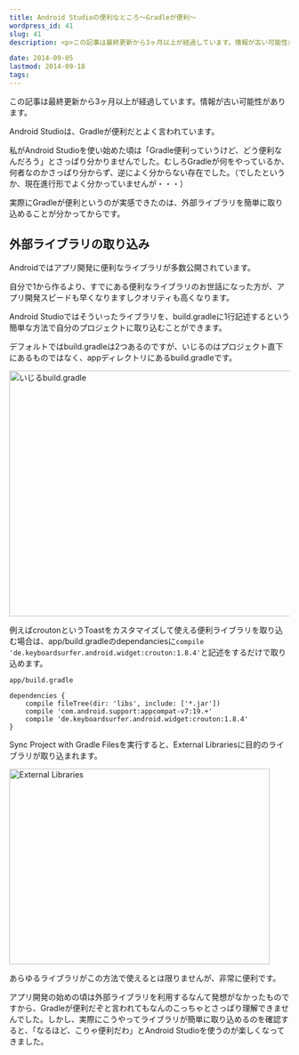 ```yaml
---
title: Android Studioの便利なところ〜Gradleが便利〜
wordpress_id: 41
slug: 41
description: <p>この記事は最終更新から3ヶ月以上が経過しています。情報が古い可能性があります。Android Studioは、Gradleが便利だとよく言われています。 私がAndroid Studioを使い始めた頃は「Gradle便利 [&hellip;]</p>

date: 2014-09-05
lastmod: 2014-09-18
tags: 
---
```


<div id="wppda_alert">この記事は最終更新から3ヶ月以上が経過しています。情報が古い可能性があります。</div><p>Android Studioは、Gradleが便利だとよく言われています。</p>
<p>私がAndroid Studioを使い始めた頃は「Gradle便利っていうけど、どう便利なんだろう」とさっぱり分かりませんでした。むしろGradleが何をやっているか、何者なのかさっぱり分からず、逆によく分からない存在でした。（でしたというか、現在進行形でよく分かっていませんが・・・）</p>
<p>実際にGradleが便利というのが実感できたのは、外部ライブラリを簡単に取り込めることが分かってからです。</p>
<h2>外部ライブラリの取り込み</h2>
<p>Androidではアプリ開発に便利なライブラリが多数公開されています。</p>
<p>自分で1から作るより、すでにある便利なライブラリのお世話になった方が、アプリ開発スピードも早くなりますしクオリティも高くなります。</p>
<p>Android Studioではそういったライブラリを、build.gradleに1行記述するという簡単な方法で自分のプロジェクトに取り込むことができます。</p>
<p>デフォルトではbuild.gradleは2つあるのですが、いじるのはプロジェクト直下にあるものではなく、appディレクトリにあるbuild.gradleです。</p>
<p><img src="https://android.gcreate.jp/wp-content/uploads/2014/09/7af2b259ceaaa2c853d831a993b66bca.jpg" alt="いじるbuild.gradle" title="いじるbuild.gradle.jpg" border="0" width="600" height="442" /></p>
<p>例えばcroutonというToastをカスタマイズして使える便利ライブラリを取り込む場合は、app/build.gradleのdependanciesに<code>compile 'de.keyboardsurfer.android.widget:crouton:1.8.4'</code>と記述をするだけで取り込めます。</p>
<p><code>app/build.gradle</code></p>
<pre><code>dependencies {
    compile fileTree(dir: 'libs', include: ['*.jar'])
    compile 'com.android.support:appcompat-v7:19.+'
    compile 'de.keyboardsurfer.android.widget:crouton:1.8.4'
}
</code></pre>
<p>Sync Project with Gradle Filesを実行すると、External Librariesに目的のライブラリが取り込まれます。</p>
<p><img src="https://android.gcreate.jp/wp-content/uploads/2014/09/External-Libraries.jpg" alt="External Libraries" title="External Libraries.jpg" border="0" width="468" height="352" /></p>
<p>あらゆるライブラリがこの方法で使えるとは限りませんが、非常に便利です。</p>
<p>アプリ開発の始めの頃は外部ライブラリを利用するなんて発想がなかったものですから、Gradleが便利だぞと言われてもなんのこっちゃとさっぱり理解できませんでした。しかし、実際にこうやってライブラリが簡単に取り込めるのを確認すると、「なるほど、こりゃ便利だわ」とAndroid Studioを使うのが楽しくなってきました。</p>

  